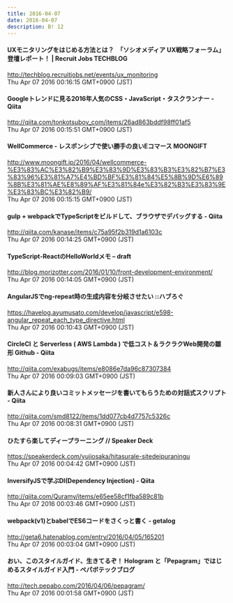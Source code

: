 ```yaml
---
title: 2016-04-07
date: 2016-04-07
description: B! 12
---
```


#### UXモニタリングをはじめる方法とは？　「ソシオメディア UX戦略フォーラム」登壇レポート！ | Recruit Jobs TECHBLOG
http://techblog.recruitjobs.net/events/ux_monitoring<br>
Thu Apr 07 2016 00:16:15 GMT+0900 (JST)<br>


#### Googleトレンドに見る2016年人気のCSS・JavaScript・タスクランナー - Qiita
http://qiita.com/tonkotsuboy_com/items/26ad863bddf98ff01af5<br>
Thu Apr 07 2016 00:15:51 GMT+0900 (JST)<br>


#### WellCommerce - レスポンシブで使い勝手の良いEコマース MOONGIFT
http://www.moongift.jp/2016/04/wellcommerce-%E3%83%AC%E3%82%B9%E3%83%9D%E3%83%B3%E3%82%B7%E3%83%96%E3%81%A7%E4%BD%BF%E3%81%84%E5%8B%9D%E6%89%8B%E3%81%AE%E8%89%AF%E3%81%84e%E3%82%B3%E3%83%9E%E3%83%BC%E3%82%B9/<br>
Thu Apr 07 2016 00:15:15 GMT+0900 (JST)<br>


#### gulp + webpackでTypeScriptをビルドして、ブラウザでデバッグする - Qiita
http://qiita.com/kanase/items/c75a95f2b319d1a6103c<br>
Thu Apr 07 2016 00:14:25 GMT+0900 (JST)<br>


#### TypeScript-ReactのHelloWorldメモ – draft
http://blog.morizotter.com/2016/01/10/front-development-environment/<br>
Thu Apr 07 2016 00:14:05 GMT+0900 (JST)<br>


#### AngularJSでng-repeat時の生成内容を分岐させたい ::ハブろぐ
https://havelog.ayumusato.com/develop/javascript/e598-angular_repeat_each_type_directive.html<br>
Thu Apr 07 2016 00:10:43 GMT+0900 (JST)<br>


#### CircleCI と Serverless ( AWS Lambda ) で低コスト＆ラクラクWeb開発の雛形 Github - Qiita
http://qiita.com/exabugs/items/e8086e7da96c87307384<br>
Thu Apr 07 2016 00:09:03 GMT+0900 (JST)<br>


#### 新人さんにより良いコミットメッセージを書いてもらうための対話式スクリプト - Qiita
http://qiita.com/smd8122/items/1dd077cb4d7757c5326c<br>
Thu Apr 07 2016 00:08:31 GMT+0900 (JST)<br>


#### ひたすら楽してディープラーニング // Speaker Deck
https://speakerdeck.com/yujiosaka/hitasurale-sitedeipuraningu<br>
Thu Apr 07 2016 00:04:42 GMT+0900 (JST)<br>


#### InversifyJSで学ぶDI(Dependency Injection) - Qiita
http://qiita.com/Quramy/items/e65ee58cf1fba589c81b<br>
Thu Apr 07 2016 00:03:46 GMT+0900 (JST)<br>


#### webpack(v1)とbabelでES6コードをさくっと書く - getalog
http://geta6.hatenablog.com/entry/2016/04/05/165201<br>
Thu Apr 07 2016 00:03:04 GMT+0900 (JST)<br>


#### おい、このスタイルガイド、生きてるぞ！ Hologram と「Pepagram」ではじめるスタイルガイド入門 - ペパボテックブログ
http://tech.pepabo.com/2016/04/06/pepagram/<br>
Thu Apr 07 2016 00:01:58 GMT+0900 (JST)<br>


